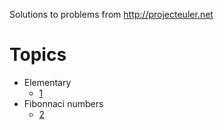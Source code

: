 Solutions to problems from http://projecteuler.net

# Topics

* Elementary
  * [1](https://projecteuler.net/problem=1)
* Fibonnaci numbers
  * [2](https://projecteuler.net/problem=2)

